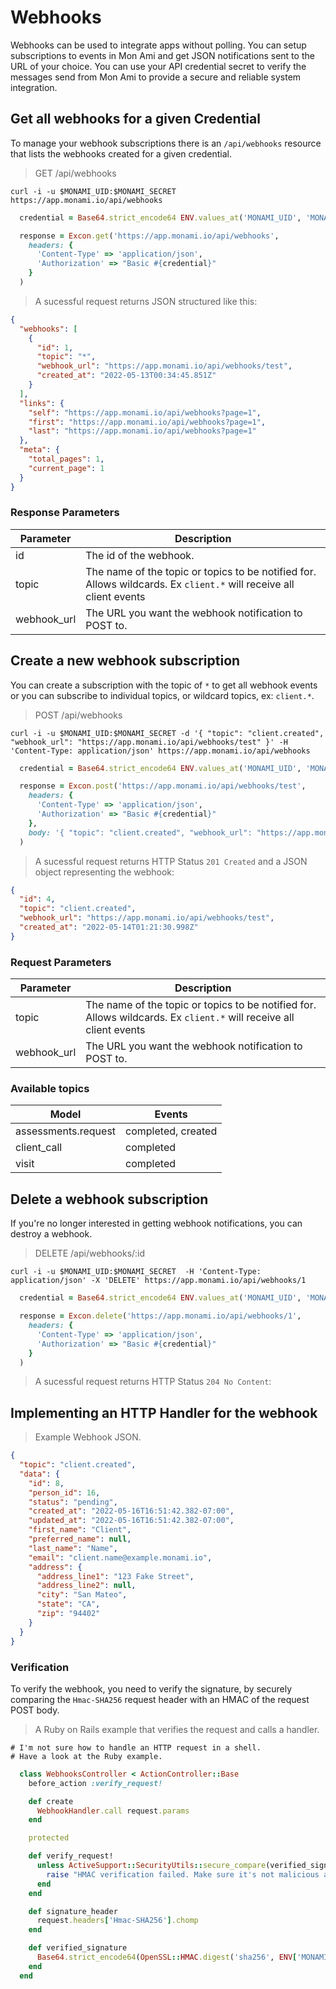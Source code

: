 # Webhooks

Webhooks can be used to integrate apps without polling. You can setup subscriptions to events in Mon Ami and get JSON
notifications sent to the URL of your choice. You can use your API credential secret to verify the messages send from Mon Ami to provide
a secure and reliable system integration.

## Get all webhooks for a given Credential

To manage your webhook subscriptions there is an `/api/webhooks` resource that lists the webhooks created for a given credential.

> GET /api/webhooks

```shell
curl -i -u $MONAMI_UID:$MONAMI_SECRET https://app.monami.io/api/webhooks
```

```ruby
  credential = Base64.strict_encode64 ENV.values_at('MONAMI_UID', 'MONAMI_SECRET').join(':')

  response = Excon.get('https://app.monami.io/api/webhooks',
    headers: {
      'Content-Type' => 'application/json',
      'Authorization' => "Basic #{credential}"
    }
  )
```

> A sucessful request returns JSON structured like this:

```json
{
  "webhooks": [
    {
      "id": 1,
      "topic": "*",
      "webhook_url": "https://app.monami.io/api/webhooks/test",
      "created_at": "2022-05-13T00:34:45.851Z"
    }
  ],
  "links": {
    "self": "https://app.monami.io/api/webhooks?page=1",
    "first": "https://app.monami.io/api/webhooks?page=1",
    "last": "https://app.monami.io/api/webhooks?page=1"
  },
  "meta": {
    "total_pages": 1,
    "current_page": 1
  }
}
```

### Response Parameters

| Parameter   | Description                                                                                                        |
| ----------- | ------------------------------------------------------------------------------------------------------------------ |
| id          | The id of the webhook.                                                                                             |
| topic       | The name of the topic or topics to be notified for. Allows wildcards. Ex `client.*` will receive all client events |
| webhook_url | The URL you want the webhook notification to POST to.                                                              |

## Create a new webhook subscription

You can create a subscription with the topic of `*` to get all webhook events or you can subscribe to individual topics,
or wildcard topics, ex: `client.*`.

> POST /api/webhooks

```shell
curl -i -u $MONAMI_UID:$MONAMI_SECRET -d '{ "topic": "client.created", "webhook_url": "https://app.monami.io/api/webhooks/test" }' -H 'Content-Type: application/json' https://app.monami.io/api/webhooks
```

```ruby
  credential = Base64.strict_encode64 ENV.values_at('MONAMI_UID', 'MONAMI_SECRET').join(':')

  response = Excon.post('https://app.monami.io/api/webhooks/test',
    headers: {
      'Content-Type' => 'application/json',
      'Authorization' => "Basic #{credential}"
    },
    body: '{ "topic": "client.created", "webhook_url": "https://app.monami.io/api/webhooks/test" }'
  )
```

> A sucessful request returns HTTP Status `201 Created` and a JSON object representing the webhook:

```json
{
  "id": 4,
  "topic": "client.created",
  "webhook_url": "https://app.monami.io/api/webhooks/test",
  "created_at": "2022-05-14T01:21:30.998Z"
}
```

### Request Parameters

| Parameter   | Description                                                                                                        |
| ----------- | ------------------------------------------------------------------------------------------------------------------ |
| topic       | The name of the topic or topics to be notified for. Allows wildcards. Ex `client.*` will receive all client events |
| webhook_url | The URL you want the webhook notification to POST to.                                                              |

### Available topics

| Model               | Events                        |
| ------------------- | ----------------------------- |
| assessments.request | completed, created            |
| client_call         | completed                     |
| visit               | completed                     |

## Delete a webhook subscription

If you're no longer interested in getting webhook notifications, you can destroy a webhook.

> DELETE /api/webhooks/:id

```shell
curl -i -u $MONAMI_UID:$MONAMI_SECRET  -H 'Content-Type: application/json' -X 'DELETE' https://app.monami.io/api/webhooks/1
```

```ruby
  credential = Base64.strict_encode64 ENV.values_at('MONAMI_UID', 'MONAMI_SECRET').join(':')

  response = Excon.delete('https://app.monami.io/api/webhooks/1',
    headers: {
      'Content-Type' => 'application/json',
      'Authorization' => "Basic #{credential}"
    }
  )
```

> A sucessful request returns HTTP Status `204 No Content`:

## Implementing an HTTP Handler for the webhook

> Example Webhook JSON.

```json
{
  "topic": "client.created",
  "data": {
    "id": 8,
    "person_id": 16,
    "status": "pending",
    "created_at": "2022-05-16T16:51:42.382-07:00",
    "updated_at": "2022-05-16T16:51:42.382-07:00",
    "first_name": "Client",
    "preferred_name": null,
    "last_name": "Name",
    "email": "client.name@example.monami.io",
    "address": {
      "address_line1": "123 Fake Street",
      "address_line2": null,
      "city": "San Mateo",
      "state": "CA",
      "zip": "94402"
    }
  }
}
```

### Verification

To verify the webhook, you need to verify the signature, by securely comparing the `Hmac-SHA256` request header with an HMAC of the request POST body.

> A Ruby on Rails example that verifies the request and calls a handler.

```shell
# I'm not sure how to handle an HTTP request in a shell.
# Have a look at the Ruby example.
```

```ruby
  class WebhooksController < ActionController::Base
    before_action :verify_request!

    def create
      WebhookHandler.call request.params
    end

    protected

    def verify_request!
      unless ActiveSupport::SecurityUtils::secure_compare(verified_signature, signature_header)
        raise "HMAC verification failed. Make sure it's not malicious and check hmac config."
      end
    end

    def signature_header
      request.headers['Hmac-SHA256'].chomp
    end

    def verified_signature
      Base64.strict_encode64(OpenSSL::HMAC.digest('sha256', ENV['MONAMI_SECRET'], request.raw_post)).chomp
    end
  end
```
